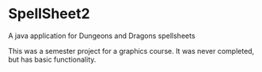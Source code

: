 # SpellSheet2
A java application for Dungeons and Dragons spellsheets

This was a semester project for a graphics course. It was never completed, but has basic functionality.
